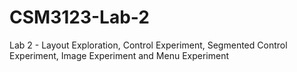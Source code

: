 # CSM3123-Lab-2
Lab 2 - Layout Exploration, Control Experiment, Segmented Control Experiment, Image Experiment and Menu Experiment
